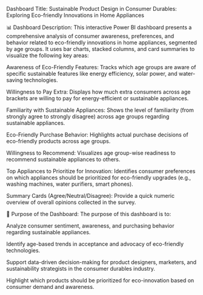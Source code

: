 Dashboard Title:
Sustainable Product Design in Consumer Durables: Exploring Eco-friendly Innovations in Home Appliances

📊 Dashboard Description:
This interactive Power BI dashboard presents a comprehensive analysis of consumer awareness, preferences, and behavior related to eco-friendly innovations in home appliances, segmented by age groups. It uses bar charts, stacked columns, and card summaries to visualize the following key areas:

Awareness of Eco-Friendly Features:
Tracks which age groups are aware of specific sustainable features like energy efficiency, solar power, and water-saving technologies.

Willingness to Pay Extra:
Displays how much extra consumers across age brackets are willing to pay for energy-efficient or sustainable appliances.

Familiarity with Sustainable Appliances:
Shows the level of familiarity (from strongly agree to strongly disagree) across age groups regarding sustainable appliances.

Eco-Friendly Purchase Behavior:
Highlights actual purchase decisions of eco-friendly products across age groups.

Willingness to Recommend:
Visualizes age group-wise readiness to recommend sustainable appliances to others.

Top Appliances to Prioritize for Innovation:
Identifies consumer preferences on which appliances should be prioritized for eco-friendly upgrades (e.g., washing machines, water purifiers, smart phones).

Summary Cards (Agree/Neutral/Disagree):
Provide a quick numeric overview of overall opinions collected in the survey.

🎯 Purpose of the Dashboard:
The purpose of this dashboard is to:

Analyze consumer sentiment, awareness, and purchasing behavior regarding sustainable appliances.

Identify age-based trends in acceptance and advocacy of eco-friendly technologies.

Support data-driven decision-making for product designers, marketers, and sustainability strategists in the consumer durables industry.

Highlight which products should be prioritized for eco-innovation based on consumer demand and awareness.
